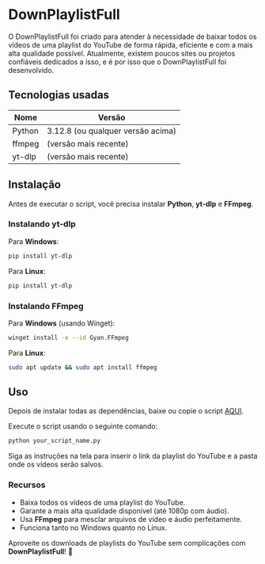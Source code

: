 # DownPlaylistFull

O DownPlaylistFull foi criado para atender à necessidade de baixar todos os vídeos de uma playlist do YouTube de forma rápida, eficiente e com a mais alta qualidade possível. Atualmente, existem poucos sites ou projetos confiáveis ​​dedicados a isso, e é por isso que o DownPlaylistFull foi desenvolvido.

## Tecnologias usadas

| Nome | Versão |
|---------|---------|
| Python | 3.12.8 (ou qualquer versão acima) |
| ffmpeg | (versão mais recente) |
| yt-dlp | (versão mais recente) |

## Instalação

Antes de executar o script, você precisa instalar **Python**, **yt-dlp** e **FFmpeg**.

### Instalando yt-dlp

Para **Windows**:

```sh
pip install yt-dlp

```

Para **Linux**:

```sh
pip install yt-dlp

```

### Instalando FFmpeg

Para **Windows** (usando Winget):

```sh
winget install -e --id Gyan.FFmpeg

```

Para **Linux**:

```sh
sudo apt update && sudo apt install ffmpeg

```

## Uso

Depois de instalar todas as dependências, baixe ou copie o script [AQUI](https://github.com/DaviJoseMach/DownPlaylistFull/blob/main/down_playlist.py).

Execute o script usando o seguinte comando:

```sh
python your_script_name.py

```

Siga as instruções na tela para inserir o link da playlist do YouTube e a pasta onde os vídeos serão salvos.

### Recursos

- Baixa todos os vídeos de uma playlist do YouTube.
- Garante a mais alta qualidade disponível (até 1080p com áudio).
- Usa **FFmpeg** para mesclar arquivos de vídeo e áudio perfeitamente.
- Funciona tanto no Windows quanto no Linux.

Aproveite os downloads de playlists do YouTube sem complicações com **DownPlaylistFull**! 🚀
